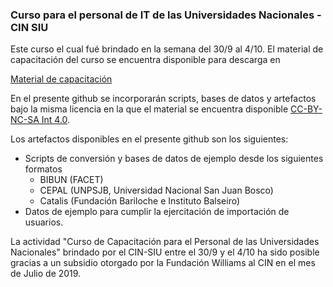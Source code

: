 ### Curso para el personal de IT de las Universidades Nacionales - CIN SIU 
Este curso el cual fué brindado en la semana del 30/9 al 4/10. El material de capacitación del curso se encuentra disponible para descarga en 

[Material de capacitación](http://bibliotecadigital.cin.edu.ar/handle/123456789/2304)

En el presente github se incorporarán scripts, bases de datos y artefactos bajo la misma licencia en la que el material se encuentra disponible [CC-BY-NC-SA Int 4.0](https://creativecommons.org/licenses/by-nc-sa/4.0/).

Los artefactos disponibles en el presente github son los siguientes:

* Scripts de conversión y bases de datos de ejemplo desde los siguientes formatos
  * BIBUN (FACET)
  * CEPAL (UNPSJB, Universidad Nacional San Juan Bosco)
  * Catalis (Fundación Bariloche e Instituto Balseiro)
* Datos de ejemplo para cumplir la ejercitación de importación de usuarios.

La actividad "Curso de Capacitación para el Personal de las Universidades Nacionales" brindado por el CIN-SIU entre el 30/9 y el 4/10 ha sido posible gracias a un subsidio otorgado por la Fundación Williams al CIN en el mes de Julio de 2019.

